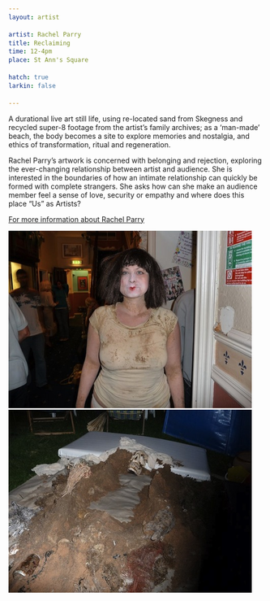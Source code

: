 ```yaml
---
layout: artist

artist: Rachel Parry
title: Reclaiming
time: 12-4pm
place: St Ann's Square

hatch: true
larkin: false

---
```


A durational live art still life, using re-located sand from Skegness and recycled super-8 footage from the artist’s family archives; as a ‘man-made’ beach, the body becomes a site to explore memories and nostalgia, and ethics of transformation, ritual and regeneration.       

Rachel Parry’s artwork is concerned with belonging and rejection, exploring the ever-changing relationship between artist and audience. She is interested in the boundaries of how an intimate relationship can quickly be formed with complete strangers. She asks how can she make an audience member feel a sense of love, security or empathy and where does this place “Us” as Artists?      

[For more information about Rachel Parry](http://contemporaryperformance.org/profile/RachelParry)     

![Rachel Parry](Parry1.jpg)
![Rachel Parry](Parry2.jpg)
